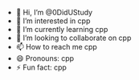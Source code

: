 - 👋 Hi, I’m @0DidUStudy
- 👀 I’m interested in cpp
- 🌱 I’m currently learning cpp
- 💞️ I’m looking to collaborate on cpp
- 📫 How to reach me cpp
- 😄 Pronouns: cpp
- ⚡ Fun fact: cpp

<!---
0DidUStudy/0DidUStudy is a ✨ special ✨ repository because its `README.md` (this file) appears on your GitHub profile.
You can click the Preview link to take a look at your changes.
--->

